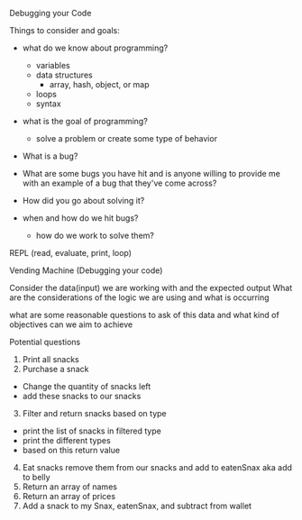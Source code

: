 Debugging your Code

Things to consider and goals:
* what do we know about programming?
  * variables
  * data structures
    * array, hash, object, or map
  * loops
  * syntax

* what is the goal of programming?
  * solve a problem or create some type of behavior

* What is a bug?

* What are some bugs you have hit and is anyone willing to provide me with an example of a bug that they've come across?

* How did you go about solving it?

* when and how do we hit bugs?
  * how do we work to solve them?




















REPL (read, evaluate, print, loop)






Vending Machine (Debugging your code)

Consider the data(input) we are working with and the expected output
What are the considerations of the logic we are using and what is occurring

what are some reasonable questions to ask of this data and what kind of objectives can we aim to achieve



















Potential questions

1. Print all snacks
2. Purchase a snack
  - Change the quantity of snacks left
  - add these snacks to our snacks
3. Filter and return snacks based on type
  - print the list of snacks in filtered type
  - print the different types
  - based on this return value
4. Eat snacks remove them from our snacks and add to eatenSnax aka add to belly
5. Return an array of names
6. Return an array of prices
7. Add a snack to my Snax, eatenSnax, and subtract from wallet


